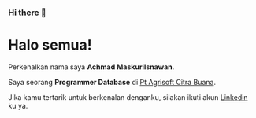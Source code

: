 ### Hi there 👋

<!--
**maskuri/maskuri** is a ✨ _special_ ✨ repository because its `README.md` (this file) appears on your GitHub profile.

Here are some ideas to get you started:

- 🔭 I’m currently working on ...
- 🌱 I’m currently learning ...
- 👯 I’m looking to collaborate on ...
- 🤔 I’m looking for help with ...
- 💬 Ask me about ...
- 📫 How to reach me: ...
- 😄 Pronouns: ...
- ⚡ Fun fact: ...
-->

# Halo semua! 

Perkenalkan nama saya **Achmad MaskuriIsnawan**.

Saya seorang **Programmer Database** di [Pt Agrisoft Citra Buana]().

Jika kamu tertarik untuk berkenalan denganku, silakan ikuti akun [Linkedin](https://www.linkedin.com/in/achmad-maskuri-isnawan-116708168/) ku ya.
